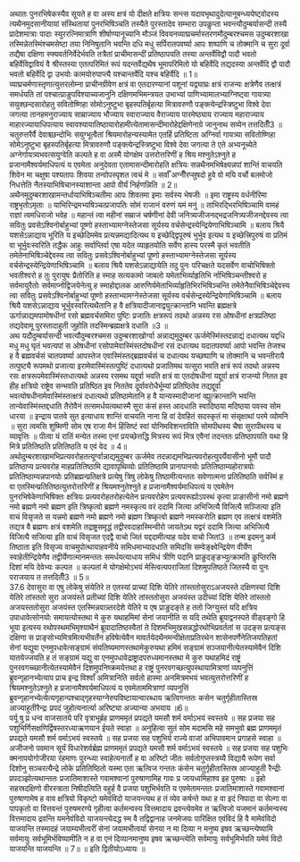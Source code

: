 

  
अथातः पुनरभिषेकस्यैव सूयते ह वा अस्य क्षत्रं यो दीक्षते क्षत्रियः सन्त्स यदावभृथादुदेत्यानूबन्ध्ययेष्ट्वोदस्य त्यथैनमुदसानीयायां संस्थितायां पुनरभिषिञ्चति तस्यैते पुरस्तादेव सम्भारा उपकॢप्ता भवन्त्यौदुम्बर्यासन्दी तस्यै प्रादेशमात्राः पादाः स्युररत्निमात्राणि शीर्षाण्यानूच्यानि मौञ्जं विवयनव्याघ्रचर्मास्तरणमौदुम्बरश्चमस उदुम्बरशाखा तस्मिन्नेतस्मिंश्चमसेष्टा तया निनिषुतानि भवन्ति दधि मधु सर्पिरातपवर्ष्या आपः शष्पाणि च तोक्मानि च सुरा दूर्वा तद्यैषा दक्षिणा स्फ्यवर्तनिर्वेदेर्भवति तत्रैतां प्राचीमासन्दीं प्रतिष्ठापयति तस्या अन्तर्वेविद्वौ पादौ भवतो बहिर्वेविद्वावियं वै श्रीस्तस्या एतत्परिमितं रूपं यदन्तर्वेद्यथैष भूमापरिमितो यो बहिर्वेदि तद्यदस्या अन्तर्वेदि द्वौ पादौ भवतो बहिर्वेदि द्वा उभयोः कामयोरुपाप्त्यै यश्चान्तर्वेदि यश्च बहिर्वेदि ॥ 1॥  
व्याघ्रचर्मणास्तृणात्युत्तरलोम्ना प्राचीनग्रीवेण क्षत्रं वा एतदारण्यानां पशूनां यद्व्याघ्रः क्षत्रं राजन्यः क्षत्रेणैव तत्क्षत्रं समर्धयति तां पश्चात्प्राङुपविश्याच्यजानुनि दक्षिणमभिमन्त्रयत उभाभ्यां पाणिभ्यामालभ्याग्निष्ट्वा गायत्र्या सयुक्छन्दसारोहतु सवितोष्णिहा सोमोऽनुष्टुभा बृहस्पतिर्बृहत्या मित्रावरुणौ पङ्क्त्येन्द्रस्त्रिष्टुभा विश्वे देवा जगत्या तानहमनुराज्याय साम्राज्याय भौज्याय स्वाराज्याय वैराज्याय पारमेष्ठ्याय राज्याय महाराज्याय माहारज्यायाधिपत्याय स्वावश्यायातिष्ठायारोहामीत्येतामासन्दीमारोहेद्दक्षिणेनाग्रे जानुनाथ सव्येन तत्तदितीँ3 ॥ चतुरुत्तरैर्वै देवाश्च्छन्दोभिः सयुग्भूत्वैतां श्रियमारोहन्यस्यामेत एतर्हि प्रतिष्टिता अग्निर्वा गायत्र्या सवितोष्णिहा सोमेऽनुष्टुभा बृहस्पतिर्बृहत्या मित्रावरुणौ पङ्क्त्येन्द्रस्त्रिष्टुभा विश्वे देवा जगत्या ते एते अभ्यनूच्येते अग्नेर्गायत्र्यभवत्सयुग्वेति कल्पते ह वा अस्मै योगक्षेम उत्तरोत्तरिणीं ह श्रिय मश्नुतेऽश्नुते ह प्रजानामैश्वर्यमाधिपत्यं य एवमेता अनुदेवता एतामासन्दीमारोहति क्षत्रियः सन्नथैनमभिषेक्ष्यन्नपां शान्तिं वाचयति शिवेन मा चक्षुषा पश्यतापः शिवया तन्वोपस्पृशत त्वचं मे ॥ सर्वाँ अग्नीँरप्सुषदो हुवे वो मयि वर्चो बलमोजो निधत्तेति नैतस्याभिषिचानस्याशान्ता आपो वीर्यं निर्हणन्निति ॥ 2॥  
अथैनमुदुम्बरशाखामन्तर्धायाभिषिञ्चतीमा आपः शिवतमा इमाः सर्वस्य भेषजीः ॥ इमा राष्ट्रस्य वर्धनीरिमा राष्ट्रभृतोऽमृताः ॥ याभिरिन्द्रमभ्यषिञ्चत्प्रजापतिः सोमं राजानं वरुणं यमं मनुं ॥ ताभिरद्भिरभिषिञ्चामि वामहं राज्ञां त्वमधिराजो भवेह ॥ महान्तं त्वा महीनां सम्राजं चर्षणीनां देवी जनित्र्यजीजनद्भद्रजनित्र्यजीजनद्देवस्य त्वा सवितुः प्रवसेऽश्विनोर्बाहुभ्यां पूष्णो हस्ताभ्यामग्नेस्तेजसा सूर्यस्य वर्चसेन्द्रस्येन्द्रियेणाभिषिञ्चामि ॥ बलाय श्रियै यशसेऽन्नाद्याय भूरिति य इच्छेदिममेव प्रत्यन्नमद्यादित्यथ य इच्छेद्द्विपूरुषं भुर्भुव इत्यथ य इच्छेत्त्रिपुरुषं वा प्रतिमं वा भूर्भुवःस्वरिति तद्धैक आहुः सर्वाप्तिर्वा एषा यदेत व्याहृतयोति सर्वेण हास्य परस्मै कृतं भवतीति तमेतेनाभिषिञ्चेद्देवस्य त्वा सवितुः प्रसवेऽश्विनोर्बाहुभ्यां पूष्णो हस्ताभ्यामग्नेस्तेजसा सूर्यस्य वर्चसेन्द्रस्येन्द्रियेणाभिषिञ्चामि ॥ बलाय श्रियै यशसेऽन्नाद्यायेति तदु पुनः परिचक्षते यदसर्वेण वाचोभिषिक्तो भवतीश्वरो ह तुः पुरायुषः प्रैतोरिति ह स्माह सत्यकामो जाबलो यमेताभिर्व्याहृतिभि र्नाभिषिञ्चन्तीश्वरो ह सर्वमायुरैतोः सर्वमाप्नोद्विजयेनेत्यु ह स्माहोद्दालक आरुणिर्यमेताभिर्व्याहृतिभिरभिषिञ्चन्ति तमेतेनैवाभिषिञ्चेद्देवस्य त्वा सवितुः प्रसवेऽश्विनोर्बाहुभ्यां पूष्णो हस्ताभ्यामग्नेस्तेजसा सूर्यस्य वर्चसेन्द्रस्येन्द्रियेणाभिषिञ्चामि ॥ बलाय श्रियै यशसेऽन्नाद्याय भूर्भुवस्वरित्यथैतानि ह वै क्षत्रियादीजानाद्व्युत्क्रान्तानि भवन्ति ब्रह्मक्षत्रे ऊर्गान्नाद्यमपामोषधीनां रसो ब्रह्मवर्चसमिरा पुष्टिः प्रजातिः क्षत्ररूपं तदथो अन्नस्य रस ओषधीनां क्षत्रप्रतिष्ठा तद्यदेवामू पुरस्तादाहुती जुहोति तदस्मिन्ब्रह्मक्षत्रे दधाति ॥3 ॥  
अथ यदौदुम्बर्यासन्दी भवत्यौदुम्बरश्चमस उदुम्बरशाखोर्ग्वा अन्नाद्यमुदुम्बर ऊर्जमेस्मिंस्तदन्नाद्यं दधात्यथ यद्दधि मधु मधु घृतं भवत्यपां स ओषधीनां रसोपामेवास्मिंस्तदोषधीनां रसं दधात्यथ यदातपवर्ष्या आपो भवन्ति तेजश्च ह वै ब्रह्मवर्चसं चातपवर्ष्या आपस्तेज एवास्मिंस्तद्ब्रह्मवर्चसं च दधात्यथ यच्छष्पाणि च तोक्मानि च भवन्तीरायै तत्पुष्ट्यै रूपमथो प्रजात्या इरामेवास्मिंस्तत्पुष्टिं दधात्यथो प्रजातिमथ यत्सुरा भवति क्षत्रं रूपं तदथो अन्नस्य रसः क्षत्ररूपमेवास्मिंस्तधात्यथो अन्नस्य रसमथ यद्दूर्वा भवति क्षत्रं वा एतदोषधीनां यद्दूर्वा क्षत्रं राजन्यो नितत इव हीह क्षत्रियो राष्ट्रेव सन्भवति प्रतिष्ठित इव निततेव दूर्वावरोधैर्भूम्यां प्रतिष्ठितेव तद्यद्दूर्वा भवत्योषधीनामेवास्मिंस्तत्क्षत्रं दधात्यथो प्रतिष्ठामेतानि ह वै यान्यस्मादीजानां व्ह्युत्क्रान्तानि भवन्ति तान्येवास्मिंस्तद्दधाति तैरोवैनं तत्समर्धयत्यथास्मै सुरा कंसं हस्त आदधाति स्वादिष्ठया मदिष्ठया पवस्व सोम धारया ॥ इन्द्राय पातवे सुत इत्याधाय शान्तिं वाचयति नाना हि वां देवहितं सदस्कृतं मा संसृक्षाथां परमे व्योमनि ॥ सुरा त्वमसि शुष्मिणी सोम एष राजा मैनं हिंसिष्टं स्वां योनिमविशन्ताविति सोमपीथस्य चैषा सुरापीथस्य च व्यावृत्तिः ॥ पीत्वा यं रातिं मन्येत तस्मा एनां प्रयच्छेत्तद्धि मित्रस्य रूपं मित्र एवैनां तदन्ततः प्रतिष्ठापयति यथा हि मित्रे प्रतितिष्ठति प्रतितिष्ठति य एवं वेद ॥ 4॥  
अथोदुम्बरशाखामभिप्रत्यवरोहतत्यूर्ग्वान्नाद्यमुदुम्बर ऊर्जमेव तदन्नाद्यमभिप्रत्यवरोहत्युपर्येवासीनो भूमौ पादौ प्रतिष्ठाप्य प्रत्यवरोह माहप्रतितिष्ठामि द्यावापृथिव्योः प्रतितिष्ठामि प्रानापानयोः प्रतितिष्ठाम्यहोरात्रयोः प्रतितिष्ठाम्यन्नपानयोः प्रतिब्रह्मन्प्रतिक्षत्रे प्रत्येषु त्रिषु लोकेषु तिष्ठामीत्यन्ततः सवेणात्मना प्रतितिष्ठति सर्वस्मिं ह वा एतस्मिन्प्रतितिष्ठत्युत्तरोत्तरिणीं ह श्रियमश्नुतेश्नुते ह प्रजानामैश्वर्यमाधिपत्यं य एवमेतेन पुनरभिषेकेणाभिषिक्तः क्षत्रियः प्रत्यवरोहतरोहत्येतेन प्रत्यवरोहेण प्रत्यवरूह्योऽपस्थं कृत्वा प्राङासीनो नमो ब्रह्मणे नमो ब्रह्मणे नमो ब्रह्मण इति त्रिष्कृत्वो ब्रह्मणे नमस्कृत्य वरं ददामि जित्या अभिजित्यै विजित्यै सञ्जित्या इति वाचं विसृजते स यन्नमो ब्रह्मणे नमो ब्रह्मणे नमो ब्रह्मण त्रिष्कृत्वो ब्रह्मणे नमस्करोति ब्रह्मण एव तत्क्षत्रं वशमेति तद्यत्र वै ब्रह्मणः क्षत्रं वशमेति तद्राष्ट्रसमृद्धं तद्वीरवदाहास्मिन्वीरो जायतेऽथ यद्वरं ददामि जित्या अभिजित्यै विजित्यै सजित्या इति वाचं विसृजत एदद्वै वाचो जितं यद्ददामीत्याह यदेव वाचो जितां3 ॥ तन्म इदमनु कर्म तिष्ठाता इति विसृज्य वाचमुपोत्थायाहवनीये समिधमाभ्यादधाति समिदसि सम्वेङ्क्ष्वेन्द्रियेण वीर्येण स्वाहेतीन्द्रियेणैव तद्वीर्येणात्मानमन्ततः समर्धयत्याधाय समिधं त्रीणि पदानि प्राङुदङ्ङभ्युत्क्रामति कॢप्तिरसि दिशां मयि देवेभ्यः कल्पत ॥ कल्पतां मे योगक्षेमोऽभयं मेस्त्वित्यपराजितां दिशमुपतिष्ठते जितस्यै वा पुनः पराजयाय त तत्तदितीँ3 ॥ 5॥  
37.6 देवासुरा वा एषु लोकेषु संयेतिरे त एतस्यां प्राच्यां दिशि येतिरे तांस्ततोसुराऽअजयस्ते दक्षिणस्यां दिशि येतिरे तांस्ततो सुरा अजयंस्ते प्रतीच्यां दिशि येतिरे तांस्ततोसुरा अजयंस्त उदीच्यां दिशि येतिरे तांस्ततो अजयस्ततोसुरा अजयंस्त एतस्मिन्नवान्न्तरदेशे येतिरे य एष प्राङुदङ्ते ह ततो जिग्युस्तं यदि क्षत्रिय उपाधावेत्सोनयोः समायत्योस्तथा मे कुरु यथाहमिमां सेनां जयानीति स यदि तथेति ब्रूयाद्वनस्पते वीड्वङ्गो हि भूया इत्यस्य रथोपस्थमभिमृश्याथैनं ब्रूयादातिष्ठस्वैतां ते दिशमभिमुखसन्नद्धोरथोभिप्रवर्ततां स उदङ्स प्रत्यङ्स दक्षिणा स प्राङ्सोभ्यमित्रमित्यभीवर्तेन हविषेत्येवैन मावर्तयेदथैनमन्वीक्षेताप्रतिरथेन शासेनपर्णेनेतिजयतिहतां सेनां यद्युवा एनमुपधावेत्सङ्ग्रामं संयतिष्यमाणस्तथामेकुरुयथा हमिमं सङ्ग्रामं सञ्जयानीत्येतस्यामेवैनं दिशि यातयेज्जयति ह तं सङ्ग्रामं यद्यु वा एनमुपधावेद्राष्ट्रादपरुध्यमानस्तथा मे कुरु यथाहमिदं राष्ट्रं पुनरवगच्च्छानीत्येतस्यामेवैनं दिशमुपनिष्क्रमयेत्तथा ह राष्ट्रं पुनरवगच्छत्युपस्थायामित्राणां व्यपनुत्तिं ब्रुवन्गृहानभ्येत्याप प्राच इन्द्र विश्वाँ अमित्रानिति सर्वतो हास्मा अनमित्रमभयं भवत्युत्तरोत्तरिणीं ह श्रियमश्नुतेऽश्नुते ह प्रजानामैश्वर्यमाधिपत्यं य एवमेताममित्राणां व्यपनुत्तिं ब्रुवन्गृहानभ्येत्येत्यगृहान्पश्चाद्गृहस्याग्नेरुपविष्टायान्वारब्धाय ऋत्विगन्ततः कसेन चतुर्गृहीतास्तिस्र आज्याहुतीरैन्द्रः प्रपदं जुहोत्यनार्त्या अरिष्ट्या अज्यान्या अभयाय ॥6॥  
पर्यू षु प्र धन्व वाजसातये परि वृत्राभूर्ब्रह प्राणममृतं प्रपद्यते यमसौ शर्म वर्माऽभयं स्वस्तये ॥ सह प्रजया सह पशुभिर्णिसक्षणिर्द्विषस्तरध्याऋणयान ईयते स्वाहा ॥ अनुहित्वा सुतं सोम मदामसि महे समभुवो ब्रह्म प्राणममृतं प्रपद्यते यमसौ शर्म वर्माऽभयं स्वस्तये ॥ सह प्रजया सह पशुभिर्य राज्ये वाजां अभिपावमान प्रगाहसे स्वाहा ॥ अजीजनो पवमान सूर्यं विधारेशर्वर्ब्रह्म प्राणममृतं प्रपद्यते यमसौ शर्म वर्माऽभयं स्वस्तये ॥ सह प्रजया सह पशुभिः क्मनापयोगोजीरया रंहमाणः पुरन्ध्या स्वाहेत्यनार्तो ह वा अरिष्टो जीतः सर्वतोगुप्तस्त्रय्यै विद्यायै रूपेण सर्वा दिशोनु सञ्चरत्यैन्द्रे लोके प्रतितिष्ठितो यस्मा एता ऋत्विज गन्ततः कंसेन चतुर्गृहीतास्तिस्र आज्याहुती रैन्द्रीः प्रपदञ्झोत्यथान्ततः प्रजातिमाशास्ते गवामश्वानां पुरुषाणामिह गावः प्र जायध्वमिहाश्व इह पुरुषाः ॥ इहो सहस्रदक्षिणो वीरस्त्राता निषीदत्विति वहुर्ह वै प्रजया पशुभिर्भवति य एवमेतामन्ततः प्रजातिमाशास्ते गवामश्वानां पुरुषाणामेष ह वाव क्षत्रियो विकृष्टो यमेवंविदो याजयन्त्यथ ह तं व्येव कर्षन्ते यथा ह वा इदं निपादा वा सेल्गा वा पापकृतो वा वित्तवन्तं पुरुषमरण्ये गृहीत्वा कर्तमन्वस्य वित्तमादाय द्रवन्त्येवमेव त ऋत्विजो यजमानं कर्तमन्वस्य वित्तमादाय द्रवन्ति यमनेवंविदो याजयन्त्येदद्ध स्म वै तद्विद्वानाह जनमेजयः पारिक्षित एवंविदं हि वै मामेवंविदो याजयन्ति तस्मादहं जयाम्यभीत्वरीं सेनां जयामभीत्वर्या सेनया न मा दिव्या न मनुष्य इषव ऋच्छन्त्येष्यामि सर्वमायुः सर्वभूमिर्भविष्यामीति न ह वा एनं दिव्यानमानुष्य इषव ऋच्छन्त्येति सर्वमायुः सर्वभूमिर्भवति यमेवं विदो याजयन्ति याजयन्ति ॥ 7॥ ॥ इति द्वितीयोऽध्यायः ॥  
